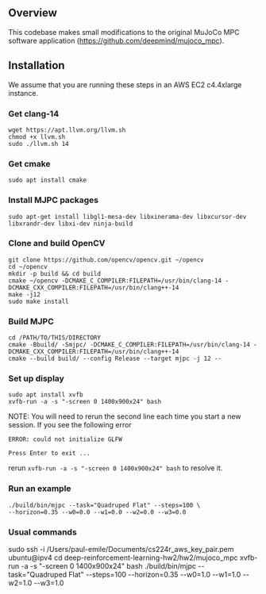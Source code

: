 ## Overview
This codebase makes small modifications to the original MuJoCo MPC software application (https://github.com/deepmind/mujoco_mpc).

## Installation
We assume that you are running these steps in an AWS EC2 c4.4xlarge instance.

### Get clang-14
```
wget https://apt.llvm.org/llvm.sh
chmod +x llvm.sh
sudo ./llvm.sh 14
```

### Get cmake
```
sudo apt install cmake
```

### Install MJPC packages
```
sudo apt-get install libgl1-mesa-dev libxinerama-dev libxcursor-dev libxrandr-dev libxi-dev ninja-build
```

### Clone and build OpenCV
```
git clone https://github.com/opencv/opencv.git ~/opencv
cd ~/opencv
mkdir -p build && cd build
cmake ~/opencv -DCMAKE_C_COMPILER:FILEPATH=/usr/bin/clang-14 -DCMAKE_CXX_COMPILER:FILEPATH=/usr/bin/clang++-14
make -j12
sudo make install
```

### Build MJPC
```
cd /PATH/TO/THIS/DIRECTORY
cmake -Bbuild/ -Smjpc/ -DCMAKE_C_COMPILER:FILEPATH=/usr/bin/clang-14 -DCMAKE_CXX_COMPILER:FILEPATH=/usr/bin/clang++-14
cmake --build build/ --config Release --target mjpc -j 12 --
```

### Set up display
```
sudo apt install xvfb
xvfb-run -a -s "-screen 0 1400x900x24" bash
```

NOTE: You will need to rerun the second line each time you start a new session. If you see the following error
```
ERROR: could not initialize GLFW

Press Enter to exit ...
```
rerun `xvfb-run -a -s "-screen 0 1400x900x24" bash` to resolve it.

### Run an example
```
./build/bin/mjpc --task="Quadruped Flat" --steps=100 \
--horizon=0.35 --w0=0.0 --w1=0.0 --w2=0.0 --w3=0.0
```

### Usual commands
sudo ssh -i /Users/paul-emile/Documents/cs224r_aws_key_pair.pem ubuntu@ipv4
cd deep-reinforcement-learning-hw2/hw2/mujoco_mpc
xvfb-run -a -s "-screen 0 1400x900x24" bash
./build/bin/mjpc --task="Quadruped Flat" --steps=100 --horizon=0.35 --w0=1.0 --w1=1.0 --w2=1.0 --w3=1.0